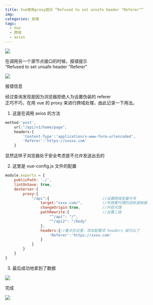 ```yaml
---
title: Vue使用proxy提示 “Refused to set unsafe header "Referer"”
img: 
categories: 前端
tags:
  - Vue
  - 跨域
  - axios
---
```


[![](https://upload.jianshu.io/users/upload_avatars/15883220/55322afa-f3f8-4c1d-be93-fb79efb75756.jpg?imageMogr2/auto-orient/strip|imageView2/1/w/96/h/96/format/webp)](https://www.jianshu.com/u/ad38f4ff483c)


在调用另一个源节点接口的时候，报错提示  
“Refused to set unsafe header "Referer"

![](http://upload-images.jianshu.io/upload_images/15883220-314bd46f9f21b079.png)

报错信息

经过查询发现是因为浏览器拒绝人为设置伪装的 referer  
正巧不巧，在用 vue 的 proxy 来进行跨域处理，由此记录一下用法。

1.  这是在调用 axios 的方法

```js
method:'post',
    url:"/api/v1/home/page",
    headers:{
        'Content-Type':'application/x-www-form-urlencoded',
        'Referer':'https://xxxxx.com'
    }
```

显然这样子浏览器处于安全考虑是不允许发送出去的

2.  这里是 vue-config.js 文件的配置

```js
module.exports = {
    publicPath: './',  
    lintOnSave: true,
    devServer:{
        proxy:{
            "/api":{                        //设置跨域变量代号
                target:"xxxx.com/",         //你想要代理的目标源链接
                changeOrigin:true,          //开启代理
                pathRewrite:{               //设置二级
                    "^/api": "/",           
                    "^/api2": "/body"
                },
                headers:{//重点在这里，添加配置项 headers 就可以了
                    'Referer':'https://xxxx.com'
                }
            }
        }
    }
}
```

3. 最后成功地拿到了数据

![](http://upload-images.jianshu.io/upload_images/15883220-191c62bfe4ad07e9.png)

完成


[![](https://upload.jianshu.io/users/upload_avatars/15883220/55322afa-f3f8-4c1d-be93-fb79efb75756.jpg?imageMogr2/auto-orient/strip|imageView2/1/w/100/h/100/format/webp)](https://www.jianshu.com/u/ad38f4ff483c)
